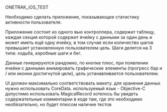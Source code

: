 ONETRAK_iOS_TEST

Необходимо сделать приложение, показывающее статистику активности пользователя.

Приложение состоит из одного вью контроллера, содержит таблицу, каждая секция которой содержит ячейку с данными за один день и может иметь ещё одну ячейку, в том случае если количество шагов превышает установленную пользователем цель. Шаги делятся на 3 типа: ходьба, аэробные шаги и бег.

Данные генерируются рандомно, по кнопке плюс, при появлении ячейки с данными анимировать графические элементы (прогресс бар и / или иконки достигнутой цели), цель устанавливается пользователем.

UI должен максимально соответствовать макету.
для хранения данных нужно использовать CoreData.
используемый язык - Objective-C
допустимо использовать MagicalRecord
хотелось бы увидеть содержательные комментарии в коде там, где это необходимо
необязательно, но будет плюсом наличие тестов